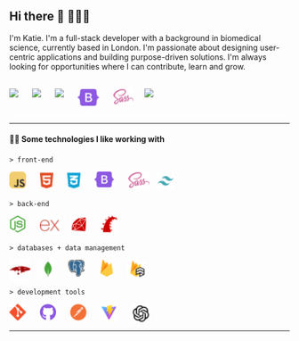## Hi there 👋 👩🏻‍🦰

<!--
**katieloesch/katieloesch** is a ✨ _special_ ✨ repository because its `README.md` (this file) appears on your GitHub profile.

Here are some ideas to get you started:

- 🔭 I’m currently working on ...
- 🌱 I’m currently learning ...
- 👯 I’m looking to collaborate on ...
- 🤔 I’m looking for help with ...
- 💬 Ask me about ...
- 📫 How to reach me: ...
- 😄 Pronouns: ...
- ⚡ Fun fact: ...
-->

<p>I'm Katie. I'm a full-stack developer with a background in biomedical science, currently based in London. I'm passionate about designing user-centric applications and building purpose-driven solutions. I'm always looking for opportunities where I can contribute, learn and grow.</p>
<br>

<img  height='35px' align='left' style='padding-right:25px' src="https://cdn.jsdelivr.net/gh/devicons/devicon@latest/icons/javascript/javascript-original.svg" />

<img  height='37px' align='left' style='padding-right:25px'  src="https://cdn.jsdelivr.net/gh/devicons/devicon@latest/icons/html5/html5-plain.svg" />

<img height='37px' align='left' style='padding-right:25px'  src="https://cdn.jsdelivr.net/gh/devicons/devicon@latest/icons/css3/css3-plain.svg" />

<img align='left' alt='bootstrap' height='30px' style='padding-right:25px; padding-top:1px;' src='./assets/icons_skills/bootstrap_color.svg'/>

<img align='left' alt='sass' height='29px' style='padding-right:20px' src='./assets/icons_skills/sass_color.svg'/>

<img height='30px' align='left' style='padding-right:25px' src="https://cdn.jsdelivr.net/gh/devicons/devicon@latest/icons/tailwindcss/tailwindcss-original.svg" />
          
              
<br><br>

---

#### 👩‍💻 Some technologies I like working with

`> front-end`

<img align='left' alt='javascript' height='30px' style='padding-right:25px' src='./assets/icons_skills/javascript_color.svg'/>

<img align='left' alt='html' height='32px' style='padding-right:25px' src='./assets/icons_skills/html_color.svg'/>

<img align='left' alt='css' height='32px' style='padding-right:25px' src='./assets/icons_skills/css_color.svg'/>

<img align='left' alt='bootstrap' height='28px' style='padding-right:25px' src='./assets/icons_skills/bootstrap_color.svg'/>

<img align='left' alt='sass' height='30px' style='padding-right:13px' src='./assets/icons_skills/sass_color.svg'/>

<img align='left' alt='tailwind' height='32px' style='padding-right:15px' src='./assets/icons_skills/tailwind_color.svg'/>

<br><br>

`> back-end`

<img align='left' alt='nodeJS' height='30px' style='padding-right:25px' src='./assets/icons_skills/nodejs_color.svg'/>

<img align='left' alt='express' height='35px' style='padding-right:20px' src='./assets/icons_skills/express_color.svg'/>

<img align='left' alt='ruby' height='30px' style='padding-right:25px' src='./assets/icons_skills/ruby_color.svg'/>

<img align='left' alt='rails' height='30px' style='padding-right:25px' src='./assets/icons_skills/rails_color.svg'/>

<br><br>

`> databases + data management`

<img align='left' alt='mongoose' height='38px' style='padding-right:15px' src='./assets/icons_skills/mongoose_color.svg'/>

<img align='left' alt='mongodb' height='33px' style='padding-right:20px' src='./assets/icons_skills/mongodb_color.svg'/>

<img align='left' alt='postgresql' height='30px' style='padding-right:28px' src='./assets/icons_skills/postgresql_color.svg'/>

<img align='left' alt='firebase' height='30px' style='padding-right:25px' src='./assets/icons_skills/firebase_color.svg'/>

<img align='left' alt='firestore' height='32px' style='padding-right:15px' src='./assets/icons_skills/firestore_color.svg'/>

<br><br>

`> development tools`

<img align='left' alt='git' height='30px' style='padding-right:25px' src='./assets/icons_skills/git_color.svg'/>

<img align='left' alt='github' height='30px' style='padding-right:25px' src='./assets/icons_skills/github_color.svg'/>

<img align='left' alt='postman' height='30px' style='padding-right:25px' src='./assets/icons_skills/postman_color.svg'/>

<img align='left' alt='vite' height='30px' style='padding-right:25px' src='./assets/icons_skills/vite_color.svg'/>

<img align='left' alt='openai' height='35px' style='padding-right:25px' src='./assets/icons_skills/openai_color.svg'/>

<br><br>

---
